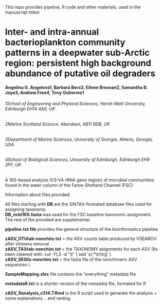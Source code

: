 This repo provides pipeline, R code and other materials, used in the manuscript titled:
# Inter- and intra-annual bacterioplankton community patterns in a deepwater sub-Arctic region: persistent high background abundance of putative oil degraders

#### Angelina G. Angelova1, Barbara Berx2, Eileen Bresnan2, Samantha B. Joye3, Andrew Free4, Tony Gutierrez1

###### 1School of Engineering and Physical Sciences, Heriot-Watt University, Edinburgh EH14 4AS, UK
###### 2Marine Scotland Science, Aberdeen, AB11 9DB, UK
###### 3Department of Marine Sciences, University of Georgia, Athens, Georgia, USA
###### 4School of Biological Sciences, University of Edinburgh, Edinburgh EH9 3FF, UK

A 16S-based analysis (V3-V4 rRNA gene region) of microbial communities found in the water column of the Faroe-Shetland Channel (FSC)



Information about files provided:

All files starting with **DB** are the SINTAX-formated database files used for assigning taxonomy. \
**DB_ncbi16S.fasta** was used for the FSC baseline taxonomic assignment. The rest of the provided are supplemental.

**pipeline.txt file** provides the general structure of the bioinformatics pipeline

**zASV_OTUtab-nonchim.txt** = the ASV counts table produced by VSEARCH after chimera removal \
**zASV_TAXtab-nonchim.txt** = the TAXONOMY asignments for each ASV (Its been cleaned with: cut -f1,3 -d "\t" | sed 's/;*\t/\t/g' ) \
**zASV_SEQfa-nonchim.txt** = the fasta file of the nonchimeric ASV sequences \

**SampleMapping.xlsx** file contains the "everything" metadata file

**metadataR.txt** is a shorter version of the metadata file, formated for R

**zASV_Ranalysis_v314.7.Rmd** is the R script used to genarate the analysis + some explanations .. and ranting 
